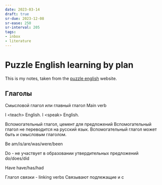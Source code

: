 ```yaml
---
date: 2023-03-14
draft: true
sr-due: 2023-12-08
sr-ease: 250
sr-interval: 205
tags:
- inbox
- literature
---
```


# Puzzle English learning by plan

This is my notes, taken from the [puzzle english](./puzzle%20english.md) website.

## Глаголы

Смысловой глагол или главный глагол Main verb

I &lt;teach&gt; English. I &lt;speak&gt; English.

Вспомогательный глагол, цемент для предложений Вспомогательный глагол не
переводится на русский язык. Вспомогательный глагол может быть и смысловым
глаголом.

Be am/is/are/was/were/been

Do - не участвует в образовании утвердительных предложений do/does/did

Have have/has/had

Глагол связки - linking verbs Связывают подлежащие и с